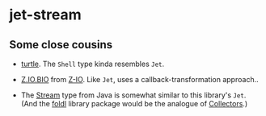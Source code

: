 # jet-stream

## Some close cousins

- [turtle](https://hackage.haskell.org/package/turtle). The `Shell` type kinda
  resembles `Jet`.

- [Z.IO.BIO](https://hackage.haskell.org/package/Z-IO-1.0.0.0/docs/Z-IO-BIO.html)
  from [Z-IO](https://hackage.haskell.org/package/Z-IO). Like `Jet`, uses a
  callback-transformation approach..

- The
  [Stream](https://docs.oracle.com/en/java/javase/16/docs/api/java.base/java/util/stream/Stream.html)
  type from Java is somewhat similar to this library's `Jet`. (And the
  [foldl](https://hackage.haskell.org/package/foldl) library package would be
  the analogue of
  [Collectors](https://docs.oracle.com/en/java/javase/16/docs/api/java.base/java/util/stream/Collectors.html).)

